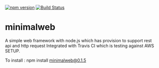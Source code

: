 [![npm version](https://badge.fury.io/js/minimalweb.svg)](http://badge.fury.io/js/minimalweb)
[![Build Status](https://travis-ci.org/piyasde/minimalweb.svg?branch=master)](https://travis-ci.org/piyasde/minimalweb.svg?branch=master)
# minimalweb
A simple web framework with node.js which has provision to support rest api and http request
Integrated with Travis CI which is testing against AWS SETUP.

To install : npm install minimalweb@0.1.5
